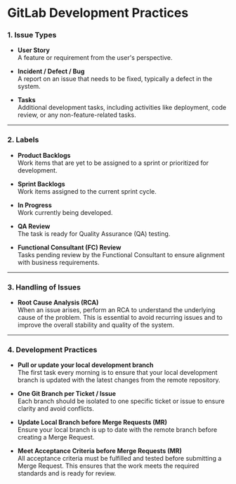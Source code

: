 # GitLab Development Practices

### 1. Issue Types

- **User Story**\
  A feature or requirement from the user's perspective.

- **Incident / Defect / Bug**\
  A report on an issue that needs to be fixed, typically a defect in the system.

- **Tasks**\
  Additional development tasks, including activities like deployment, code review, or any non-feature-related tasks.

---

### 2. Labels

- **Product Backlogs**\
  Work items that are yet to be assigned to a sprint or prioritized for development.

- **Sprint Backlogs**\
  Work items assigned to the current sprint cycle.

- **In Progress**\
  Work currently being developed.

- **QA Review**\
  The task is ready for Quality Assurance (QA) testing.

- **Functional Consultant (FC) Review**\
  Tasks pending review by the Functional Consultant to ensure alignment with business requirements.

---

### 3. Handling of Issues

- **Root Cause Analysis (RCA)**\
  When an issue arises, perform an RCA to understand the underlying cause of the problem. This is essential to avoid recurring issues and to improve the overall stability and quality of the system.

---

### 4. Development Practices

- **Pull or update your local development branch**\
  The first task every morning is to ensure that your local development branch is updated with the latest changes from the remote repository.

- **One Git Branch per Ticket / Issue**\
  Each branch should be isolated to one specific ticket or issue to ensure clarity and avoid conflicts.

- **Update Local Branch before Merge Requests (MR)**\
  Ensure your local branch is up to date with the remote branch before creating a Merge Request.

- **Meet Acceptance Criteria before Merge Requests (MR)**\
  All acceptance criteria must be fulfilled and tested before submitting a Merge Request. This ensures that the work meets the required standards and is ready for review.